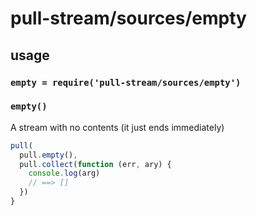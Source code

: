 # pull-stream/sources/empty

## usage

### `empty = require('pull-stream/sources/empty')`

### `empty()`

A stream with no contents (it just ends immediately)

``` js
pull(
  pull.empty(),
  pull.collect(function (err, ary) {
    console.log(arg)
    // ==> []
  })
}
```


